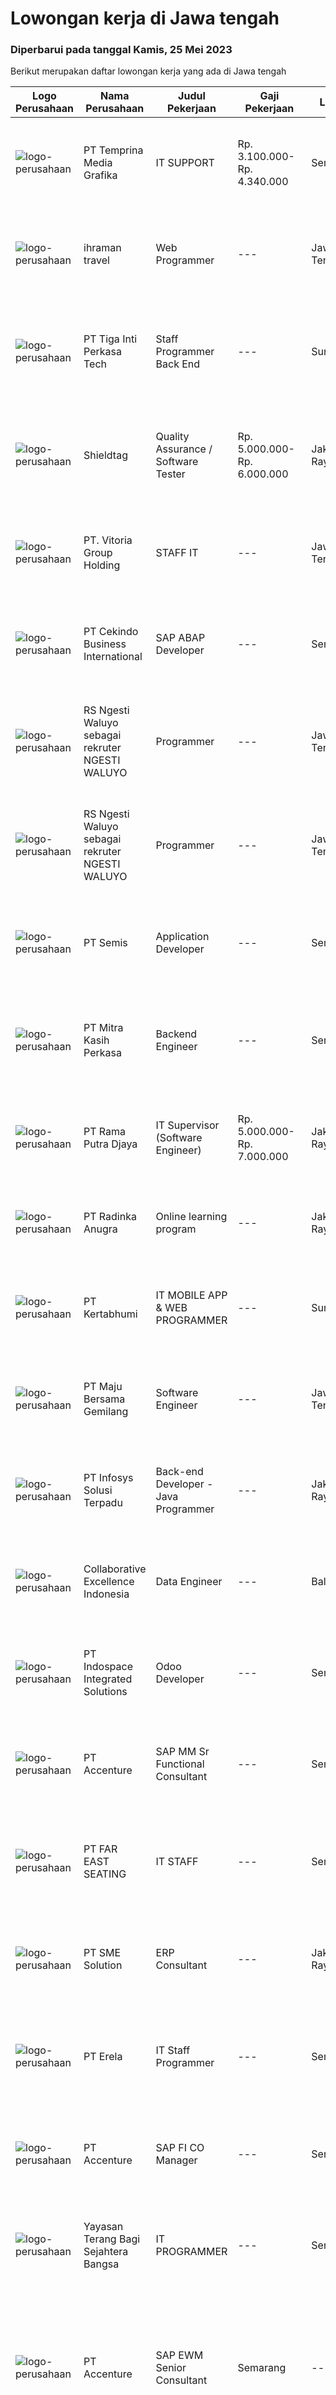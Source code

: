 
  # Lowongan kerja di Jawa tengah

  ### Diperbarui pada tanggal Kamis, 25 Mei 2023

  Berikut merupakan daftar lowongan kerja yang ada di Jawa tengah

  |Logo Perusahaan | Nama Perusahaan | Judul Pekerjaan | Gaji Pekerjaan | Lokasi | Deskripsi | Tanggal diunggah | Pranala |
  | -------------- | --------------- | --------------- | --------- | --------- | -------------- | ------- | ----------- |
  |![logo-perusahaan](https://image-service-cdn.seek.com.au/12a27d200308a223ffd8b9a9c2a47d1f7c3191be/ee4dce1061f3f616224767ad58cb2fc751b8d2dc)|PT Temprina Media Grafika|IT SUPPORT|Rp. 3.100.000-Rp. 4.340.000|Semarang|Kualifikasi : Diploma/Sarjana/Magister Jurusan Sistem Informasi, Teknik Informatika Memiliki pengalaman dibidangnya minimal 1 tahun Mahir...|Senin, 22 Mei 2023|https://www.jobstreet.co.id/id/job/it-support-4342540?token=0~5b48add8-6831-4d3e-a7c2-81addc306c6e&sectionRank=1&jobId=jobstreet-id-job-4342540|
|![logo-perusahaan](https://i.ibb.co/sqvTCh9/112815900-stock-vector-no-image-available-icon-flat-vector.webp)|ihraman travel|Web Programmer|---|Jawa Tengah|Sultan is a One Stop Hajj and Umroh Apparel and Travel platform based in Solo. We're currently hiring for Web Programmer. We're looking for someone...|Rabu, 24 Mei 2023|https://www.jobstreet.co.id/id/job/web-programmer-4345894?token=0~5b48add8-6831-4d3e-a7c2-81addc306c6e&sectionRank=2&jobId=jobstreet-id-job-4345894|
|![logo-perusahaan](https://image-service-cdn.seek.com.au/d0290b1f7d6db7b9045f91cc0255ca17d7fb9359/ee4dce1061f3f616224767ad58cb2fc751b8d2dc)|PT Tiga Inti Perkasa Tech|Staff Programmer Back End|---|Surakarta|Kualifikasi : Usia Maksimal 35 Tahun Minimal Pengalaman 1 tahun Pendidikan minimal D3/S1 di bidang IT Menguasai Microsoft Office  Mempunyai etos kerja...|Rabu, 24 Mei 2023|https://www.jobstreet.co.id/id/job/staff-programmer-back-end-4346109?token=0~5b48add8-6831-4d3e-a7c2-81addc306c6e&sectionRank=3&jobId=jobstreet-id-job-4346109|
|![logo-perusahaan](https://image-service-cdn.seek.com.au/28e2f88a3878ba9ca76294e6a2a47b1310d29011/ee4dce1061f3f616224767ad58cb2fc751b8d2dc)|Shieldtag|Quality Assurance / Software Tester|Rp. 5.000.000-Rp. 6.000.000|Jakarta Raya|WALEPAY QUALITY ASSURANCE / SOFTWARE TESTERAre you passionate about ensuring the highest quality standards for a mobile payment system? Do you have a...|Rabu, 24 Mei 2023|https://www.jobstreet.co.id/id/job/quality-assurance-software-tester-4345748?token=0~5b48add8-6831-4d3e-a7c2-81addc306c6e&sectionRank=4&jobId=jobstreet-id-job-4345748|
|![logo-perusahaan](https://i.ibb.co/sqvTCh9/112815900-stock-vector-no-image-available-icon-flat-vector.webp)|PT. Vitoria Group Holding|STAFF IT|---|Jawa Tengah|Kualifikasi Usia maksimal 40 Tahun Pendidikan minimal D3 Teknik Komputer &amp; Jaringan atau Teknik Informasi&amp;Komunikasi Memiliki pengalaman...|Rabu, 24 Mei 2023|https://www.jobstreet.co.id/id/job/staff-it-4345068?token=0~5b48add8-6831-4d3e-a7c2-81addc306c6e&sectionRank=5&jobId=jobstreet-id-job-4345068|
|![logo-perusahaan](https://image-service-cdn.seek.com.au/d2c794b53112e72aa834fa1ac044dfbf82eaf1dd/ee4dce1061f3f616224767ad58cb2fc751b8d2dc)|PT Cekindo Business International|SAP ABAP Developer|---|Semarang|On behalf of our client, a global software consultant, we're looking for an SAP ABAP Developer!Qualification: Experience in SAP ABAP/4 Programming...|Rabu, 24 Mei 2023|https://www.jobstreet.co.id/id/job/sap-abap-developer-4325914?token=0~5b48add8-6831-4d3e-a7c2-81addc306c6e&sectionRank=6&jobId=jobstreet-id-job-4325914|
|![logo-perusahaan](https://i.ibb.co/sqvTCh9/112815900-stock-vector-no-image-available-icon-flat-vector.webp)|RS Ngesti Waluyo sebagai rekruter NGESTI WALUYO|Programmer|---|Jawa Tengah|kami membuka lowongan untuk posisi programmer dengan ketentuan sebagai berikut: Menguasai bahasa pemrograman Object Oriented Programing Teliti dan...|Rabu, 24 Mei 2023|https://www.jobstreet.co.id/id/job/programmer-1035675533?token=0~5b48add8-6831-4d3e-a7c2-81addc306c6e&sectionRank=7&jobId=jobstreet-id-job-1035675533|
|![logo-perusahaan](https://i.ibb.co/sqvTCh9/112815900-stock-vector-no-image-available-icon-flat-vector.webp)|RS Ngesti Waluyo sebagai rekruter NGESTI WALUYO|Programmer|---|Jawa Tengah|kami membuka lowongan untuk posisi programmer dengan ketentuan sebagai berikut: Menguasai bahasa pemrograman Object Oriented Programing Teliti dan...|Rabu, 24 Mei 2023|https://www.jobstreet.co.id/id/job/programmer-1035772982?token=0~5b48add8-6831-4d3e-a7c2-81addc306c6e&sectionRank=8&jobId=jobstreet-id-job-1035772982|
|![logo-perusahaan](https://image-service-cdn.seek.com.au/dd2a9f150ec254f31814769e508df25867a509bf/ee4dce1061f3f616224767ad58cb2fc751b8d2dc)|PT Semis|Application Developer|---|Semarang|Pendidikan S1 atau lebih dalam bidang Informatika Menguasai Bahasa Inggris aktif dan pasif merupakan nilai tambah Mampu bekerja dalam tim dan disiplin...|Rabu, 24 Mei 2023|https://www.jobstreet.co.id/id/job/application-developer-4345286?token=0~5b48add8-6831-4d3e-a7c2-81addc306c6e&sectionRank=9&jobId=jobstreet-id-job-4345286|
|![logo-perusahaan](https://image-service-cdn.seek.com.au/df8a0dce2f836f1e567166dc9f3c0c5e0871b43c/ee4dce1061f3f616224767ad58cb2fc751b8d2dc)|PT Mitra Kasih Perkasa|Backend Engineer|---|Semarang|Job Description: Merancang &amp; membangun sistem payment. Memahami alur bisnis hingga operation utk pengembangan aplikasi. Berintegrasi dengan Front...|Selasa, 23 Mei 2023|https://www.jobstreet.co.id/id/job/backend-engineer-4323167?token=0~5b48add8-6831-4d3e-a7c2-81addc306c6e&sectionRank=10&jobId=jobstreet-id-job-4323167|
|![logo-perusahaan](https://image-service-cdn.seek.com.au/117af17ea9d1da058cf5c24f18d479073afebef4/ee4dce1061f3f616224767ad58cb2fc751b8d2dc)|PT Rama Putra Djaya|IT Supervisor (Software Engineer)|Rp. 5.000.000-Rp. 7.000.000|Jakarta Raya|Qualifications; Age maximum of 35 years old. Minimal Bachelor Degree of Information Technology. Expert in software engineer Have experience min. 5...|Sabtu, 20 Mei 2023|https://www.jobstreet.co.id/id/job/it-supervisor-software-engineer-4329290?token=0~5b48add8-6831-4d3e-a7c2-81addc306c6e&sectionRank=11&jobId=jobstreet-id-job-4329290|
|![logo-perusahaan](https://image-service-cdn.seek.com.au/26b393dd48c975eda8e0a58809c07bd6e5fb0807/ee4dce1061f3f616224767ad58cb2fc751b8d2dc)|PT Radinka Anugra|Online learning program|---|Jakarta Raya|ObjectivesThis program’s objectives are:1.      To enrich a fresh graduate with necessary skill for IT job requirements2.      To improve working...|Sabtu, 20 Mei 2023|https://www.jobstreet.co.id/id/job/online-learning-program-4340857?token=0~5b48add8-6831-4d3e-a7c2-81addc306c6e&sectionRank=12&jobId=jobstreet-id-job-4340857|
|![logo-perusahaan](https://image-service-cdn.seek.com.au/be895db5a5f5a72b0ffe3f124fa33af6104bdf44/ee4dce1061f3f616224767ad58cb2fc751b8d2dc)|PT Kertabhumi|IT MOBILE APP & WEB PROGRAMMER|---|Surakarta|Requirements: Bachelor / Diploma degree in Information Technology / Computer Experience 2-3 years in productuion-level mobile development and...|Minggu, 21 Mei 2023|https://www.jobstreet.co.id/id/job/it-mobile-app-web-programmer-4332074?token=0~5b48add8-6831-4d3e-a7c2-81addc306c6e&sectionRank=13&jobId=jobstreet-id-job-4332074|
|![logo-perusahaan](https://image-service-cdn.seek.com.au/7c7ecde95ca729a252c57d39914e9ed1e76cae7d/ee4dce1061f3f616224767ad58cb2fc751b8d2dc)|PT Maju Bersama Gemilang|Software Engineer|---|Jawa Tengah|Job Description: Develop, testing and deploy internal software requirements and software and bug solution Responsible for the development of...|Senin, 22 Mei 2023|https://www.jobstreet.co.id/id/job/software-engineer-4342091?token=0~5b48add8-6831-4d3e-a7c2-81addc306c6e&sectionRank=14&jobId=jobstreet-id-job-4342091|
|![logo-perusahaan](https://image-service-cdn.seek.com.au/0b335a0c19b3b2f610e656fbcf84b871882f9726/ee4dce1061f3f616224767ad58cb2fc751b8d2dc)|PT Infosys Solusi Terpadu|Back-end Developer - Java Programmer|---|Jakarta Raya|Job Description : Participate in the entire application lifecycle, focusing on coding and debugging Hands-on experience in the full lifecycle of...|Selasa, 23 Mei 2023|https://www.jobstreet.co.id/id/job/back-end-developer-java-programmer-4323908?token=0~5b48add8-6831-4d3e-a7c2-81addc306c6e&sectionRank=15&jobId=jobstreet-id-job-4323908|
|![logo-perusahaan](https://image-service-cdn.seek.com.au/33ea8296c1c70739037d8b3472ff9ec4faeeab9d/ee4dce1061f3f616224767ad58cb2fc751b8d2dc)|Collaborative Excellence Indonesia|Data Engineer|---|Bali|Job Description Develops or modifies data models, ETL processes, and BI tool solutions Ensures appropriate documentation for all development and...|Minggu, 21 Mei 2023|https://www.jobstreet.co.id/id/job/data-engineer-4331814?token=0~5b48add8-6831-4d3e-a7c2-81addc306c6e&sectionRank=16&jobId=jobstreet-id-job-4331814|
|![logo-perusahaan](https://image-service-cdn.seek.com.au/3c2f73039ca3b1361f279cdb0b48de8667835b14/ee4dce1061f3f616224767ad58cb2fc751b8d2dc)|PT Indospace Integrated Solutions|Odoo Developer|---|Semarang|Responsibilities: Customization of existing Odoo Modul or Creating New Modul. Customization of existing Odoo javascript function on module (website,...|Senin, 22 Mei 2023|https://www.jobstreet.co.id/id/job/odoo-developer-4341713?token=0~5b48add8-6831-4d3e-a7c2-81addc306c6e&sectionRank=17&jobId=jobstreet-id-job-4341713|
|![logo-perusahaan](https://image-service-cdn.seek.com.au/8aa7e8c3c88d5c5ab00a361acc5db1fab244b0c5/ee4dce1061f3f616224767ad58cb2fc751b8d2dc)|PT Accenture|SAP MM Sr Functional Consultant|---|Semarang|Responsibilities:• Analyzing and assuring quality of the data collected• Assisting in formulating the specific solutions to address prioritized gaps•...|Sabtu, 20 Mei 2023|https://www.jobstreet.co.id/id/job/sap-mm-sr-functional-consultant-4321502?token=0~5b48add8-6831-4d3e-a7c2-81addc306c6e&sectionRank=18&jobId=jobstreet-id-job-4321502|
|![logo-perusahaan](https://image-service-cdn.seek.com.au/72c2aa84c64970325b195c93b4252d3c78541e3d/ee4dce1061f3f616224767ad58cb2fc751b8d2dc)|PT FAR EAST SEATING|IT STAFF|---|Semarang|Maintain Server Me-maintain backup server Me-maintain email internal Me-maintain Database backup (Filemaker) Me-maintain Filemaker Server Maintain...|Senin, 15 Mei 2023|https://www.jobstreet.co.id/id/job/it-staff-4334256?token=0~5b48add8-6831-4d3e-a7c2-81addc306c6e&sectionRank=19&jobId=jobstreet-id-job-4334256|
|![logo-perusahaan](https://image-service-cdn.seek.com.au/157ab2ba400395a501b645fc3726d4694ded17b3/ee4dce1061f3f616224767ad58cb2fc751b8d2dc)|PT SME Solution|ERP Consultant|---|Jakarta Raya|Establish in 2004, PT SME Solution (SMES) commit to development of a multi-discipline, dedicated professional team covering a broad range of expertise...|Sabtu, 20 Mei 2023|https://www.jobstreet.co.id/id/job/erp-consultant-4326889?token=0~5b48add8-6831-4d3e-a7c2-81addc306c6e&sectionRank=20&jobId=jobstreet-id-job-4326889|
|![logo-perusahaan](https://image-service-cdn.seek.com.au/cc8d8c9f0ba1f73a44b17955bdd729eab0a12a93/ee4dce1061f3f616224767ad58cb2fc751b8d2dc)|PT Erela|IT Staff Programmer|---|Semarang|Kualifikasi: Lulusan D3 / S1 Informatika Fresh graduate atau berpengalaman Menguasai pemrograman website (PHP, jQuery) Menguasai query database...|Senin, 15 Mei 2023|https://www.jobstreet.co.id/id/job/it-staff-programmer-4333328?token=0~5b48add8-6831-4d3e-a7c2-81addc306c6e&sectionRank=21&jobId=jobstreet-id-job-4333328|
|![logo-perusahaan](https://image-service-cdn.seek.com.au/1c2e28fa09a87d89b9dac6106fdc6fa435c484bb/ee4dce1061f3f616224767ad58cb2fc751b8d2dc)|PT Accenture|SAP FI CO Manager|---|Semarang|Key Responsibilities:We are hiring immediately for professionals with knowledge of the following SAP module: SAP FI CO Basic Qualifications: For SAP...|Sabtu, 20 Mei 2023|https://www.jobstreet.co.id/id/job/sap-fi-co-manager-4321504?token=0~5b48add8-6831-4d3e-a7c2-81addc306c6e&sectionRank=22&jobId=jobstreet-id-job-4321504|
|![logo-perusahaan](https://image-service-cdn.seek.com.au/a051907dd4a17cef0b2ef1eb44dcbcebe7c010f6/ee4dce1061f3f616224767ad58cb2fc751b8d2dc)|Yayasan Terang Bagi Sejahtera Bangsa|IT PROGRAMMER|---|Semarang|Kualifikasi  Umur maksimal 35 tahun Gelar Sarjana (S1) Jurusan Teknologi Informatika, dengan minimal IPK 3.00 Pengalaman Minimal 5 Tahun Memproduksi...|Rabu, 17 Mei 2023|https://www.jobstreet.co.id/id/job/it-programmer-4337180?token=0~5b48add8-6831-4d3e-a7c2-81addc306c6e&sectionRank=23&jobId=jobstreet-id-job-4337180|
|![logo-perusahaan](https://image-service-cdn.seek.com.au/1c2e28fa09a87d89b9dac6106fdc6fa435c484bb/ee4dce1061f3f616224767ad58cb2fc751b8d2dc)|PT Accenture|SAP EWM Senior Consultant | Semarang|---|Semarang|Responsibilities may include: Assist in defining and reviewing the functional requirements for the application specifically the gaps that will be...|Sabtu, 20 Mei 2023|https://www.jobstreet.co.id/id/job/sap-ewm-senior-consultant-%7C-semarang-4321497?token=0~5b48add8-6831-4d3e-a7c2-81addc306c6e&sectionRank=24&jobId=jobstreet-id-job-4321497|
|![logo-perusahaan](https://image-service-cdn.seek.com.au/1c2e28fa09a87d89b9dac6106fdc6fa435c484bb/ee4dce1061f3f616224767ad58cb2fc751b8d2dc)|PT Accenture|SAP HCM Senior Functional Consultant | Semarang|---|Semarang|Key responsibilities may include:SAP professionals design, implement and deploy SAP solutions to achieve defined business goals. Maintain skills in...|Sabtu, 20 Mei 2023|https://www.jobstreet.co.id/id/job/sap-hcm-senior-functional-consultant-%7C-semarang-4321500?token=0~5b48add8-6831-4d3e-a7c2-81addc306c6e&sectionRank=25&jobId=jobstreet-id-job-4321500|
|![logo-perusahaan](https://image-service-cdn.seek.com.au/e94cb4b3c5bb0a2ab28556ea5133dc6ec5ea9dfa/ee4dce1061f3f616224767ad58cb2fc751b8d2dc)|PT Ekatunggal Tunas Mandiri|IT STAFF|---|Bogor|"Anda Seorang Yang Proaktif, Komunikatif &amp; Menyukai Pekerjaan Bidang IT ?"PT. Ekatunggal Tunas Mandiri adalah perusahaan yang sedang berkembang...|Rabu, 10 Mei 2023|https://www.jobstreet.co.id/id/job/it-staff-4328458?token=0~5b48add8-6831-4d3e-a7c2-81addc306c6e&sectionRank=26&jobId=jobstreet-id-job-4328458|
|![logo-perusahaan](https://image-service-cdn.seek.com.au/4b4c29b8a55b230a17846e954f7b9007b2959d5e/ee4dce1061f3f616224767ad58cb2fc751b8d2dc)|PT Charoen Pokphand Indonesia (Surabaya)|Marketing Information System|---|Demak|Spesifikasi : S1 Sistem Informasi/Teknik Informatika Memiliki kemampuan analisa, pengelolaan data yang baik Fasih dalam Bahasa Inggris Memiliki...|Senin, 15 Mei 2023|https://www.jobstreet.co.id/id/job/marketing-information-system-4333604?token=0~5b48add8-6831-4d3e-a7c2-81addc306c6e&sectionRank=27&jobId=jobstreet-id-job-4333604|
|![logo-perusahaan](https://image-service-cdn.seek.com.au/c72352b901bd95ef0164bc4fe1e71dbb73f31282/ee4dce1061f3f616224767ad58cb2fc751b8d2dc)|PT Infinite Creative Teknologi|Net Developer|Rp. 5.000.000-Rp. 10.000.000|Jawa Barat|Keuntungan BPJS Kesehatan BPJS Ketenagakerjaan THR Deskripsi PekerjaanWorks from home is our advantage, there's never been a better time to work from...|Rabu, 17 Mei 2023|https://www.jobstreet.co.id/id/job/net-developer-4322570?token=0~5b48add8-6831-4d3e-a7c2-81addc306c6e&sectionRank=28&jobId=jobstreet-id-job-4322570|
|![logo-perusahaan](https://image-service-cdn.seek.com.au/e68aac730da390a16ce750d09b06eaca69364b55/ee4dce1061f3f616224767ad58cb2fc751b8d2dc)|PT Formulatrix Indonesia|RnD Senior Software Engineer|Rp. 15.000.000-Rp. 30.000.000|Bandung|Headquartered in Bedford, Massachusetts, Formulatrix is a fast-growing robotic automation equipment manufacturer and software solutions provider to...|Rabu, 17 Mei 2023|https://www.jobstreet.co.id/id/job/rnd-senior-software-engineer-4337228?token=0~5b48add8-6831-4d3e-a7c2-81addc306c6e&sectionRank=29&jobId=jobstreet-id-job-4337228|
|![logo-perusahaan](https://image-service-cdn.seek.com.au/4b44f659bd1174463d23adc92e7ef83cd2341528/ee4dce1061f3f616224767ad58cb2fc751b8d2dc)|PT SAS Kreasindo Utama|IT SUPPORT STAFF|---|Tegal|Qualifications :1.      Minimum education SMK / D3 (Information Engineering / Computer Engineering / Computer and Network...|Jumat, 12 Mei 2023|https://www.jobstreet.co.id/id/job/it-support-staff-4331858?token=0~5b48add8-6831-4d3e-a7c2-81addc306c6e&sectionRank=30&jobId=jobstreet-id-job-4331858|


  [Kembali ke daftar lowongan kerja 🔙](../README.md#daftar-lowongan-kerja)
  